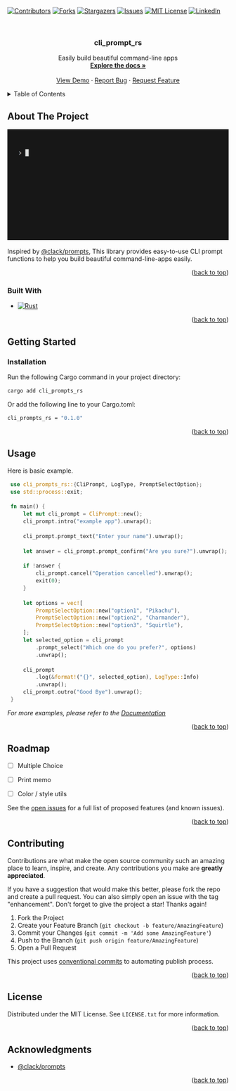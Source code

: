<!-- Improved compatibility of back to top link: See: https://github.com/othneildrew/Best-README-Template/pull/73 -->
<a name="readme-top"></a>
<!--
*** Thanks for checking out the Best-README-Template. If you have a suggestion
*** that would make this better, please fork the repo and create a pull request
*** or simply open an issue with the tag "enhancement".
*** Don't forget to give the project a star!
*** Thanks again! Now go create something AMAZING! :D
-->



<!-- PROJECT SHIELDS -->
<!--
*** I'm using markdown "reference style" links for readability.
*** Reference links are enclosed in brackets [ ] instead of parentheses ( ).
*** See the bottom of this document for the declaration of the reference variables
*** for contributors-url, forks-url, etc. This is an optional, concise syntax you may use.
*** https://www.markdownguide.org/basic-syntax/#reference-style-links
-->
[![Contributors][contributors-shield]][contributors-url]
[![Forks][forks-shield]][forks-url]
[![Stargazers][stars-shield]][stars-url]
[![Issues][issues-shield]][issues-url]
[![MIT License][license-shield]][license-url]
[![LinkedIn][linkedin-shield]][linkedin-url]



<!-- PROJECT LOGO -->
<br />
<div align="center">
  <!-- <a href="https://github.com/probaku1234/cli_prompt_rs">
    <img src="images/logo.png" alt="Logo" width="80" height="80">
  </a> -->

<h3 align="center">cli_prompt_rs</h3>

  <p align="center">
    Easily build beautiful command-line apps
    <br />
    <a href="https://docs.rs/cli_prompts_rs/latest/cli_prompts_rs/"><strong>Explore the docs »</strong></a>
    <br />
    <br />
    <a href="https://github.com/probaku1234/cli_prompt_rs/blob/main/examples/example1.rs">View Demo</a>
    ·
    <a href="https://github.com/probaku1234/cli_prompt_rs/issues">Report Bug</a>
    ·
    <a href="https://github.com/probaku1234/cli_prompt_rs/issues">Request Feature</a>
  </p>
</div>



<!-- TABLE OF CONTENTS -->
<details>
  <summary>Table of Contents</summary>
  <ol>
    <li>
      <a href="#about-the-project">About The Project</a>
      <ul>
        <li><a href="#built-with">Built With</a></li>
      </ul>
    </li>
    <li>
      <a href="#getting-started">Getting Started</a>
      <ul>
        <!-- <li><a href="#prerequisites">Prerequisites</a></li> -->
        <li><a href="#installation">Installation</a></li>
      </ul>
    </li>
    <li><a href="#usage">Usage</a></li>
    <li><a href="#roadmap">Roadmap</a></li>
    <li><a href="#contributing">Contributing</a></li>
    <li><a href="#license">License</a></li>
    <!-- <li><a href="#contact">Contact</a></li> -->
    <li><a href="#acknowledgments">Acknowledgments</a></li>
  </ol>
</details>



<!-- ABOUT THE PROJECT -->
## About The Project

[![Product Name Screen Shot][product-screenshot]](https://github.com/probaku1234/cli_prompt_rs/blob/main/examples/example1.rs)

Inspired by [@clack/prompts](https://github.com/natemoo-re/clack),
This library provides easy-to-use CLI prompt functions to help you build beautiful command-line-apps easily.

<p align="right">(<a href="#readme-top">back to top</a>)</p>



### Built With

<!-- * [![Next][Next.js]][Next-url]
* [![React][React.js]][React-url]
* [![Vue][Vue.js]][Vue-url]
* [![Angular][Angular.io]][Angular-url]
* [![Svelte][Svelte.dev]][Svelte-url]
* [![Laravel][Laravel.com]][Laravel-url]
* [![Bootstrap][Bootstrap.com]][Bootstrap-url]
* [![JQuery][JQuery.com]][JQuery-url] -->
* [![Rust]][Rust-url]

<p align="right">(<a href="#readme-top">back to top</a>)</p>



<!-- GETTING STARTED -->
## Getting Started



<!-- ### Prerequisites

This is an example of how to list things you need to use the software and how to install them.
* npm
  ```sh
  npm install npm@latest -g
  ``` -->

### Installation

Run the following Cargo command in your project directory:
   ```sh
   cargo add cli_prompts_rs
   ```
Or add the following line to your Cargo.toml:
  ```sh
  cli_prompts_rs = "0.1.0"
  ```

<p align="right">(<a href="#readme-top">back to top</a>)</p>



<!-- USAGE EXAMPLES -->
## Usage

Here is basic example.

```rust
 use cli_prompts_rs::{CliPrompt, LogType, PromptSelectOption};
 use std::process::exit;

 fn main() {
     let mut cli_prompt = CliPrompt::new();
     cli_prompt.intro("example app").unwrap();

     cli_prompt.prompt_text("Enter your name").unwrap();

     let answer = cli_prompt.prompt_confirm("Are you sure?").unwrap();

     if !answer {
         cli_prompt.cancel("Operation cancelled").unwrap();
         exit(0);
     }

     let options = vec![
         PromptSelectOption::new("option1", "Pikachu"),
         PromptSelectOption::new("option2", "Charmander"),
         PromptSelectOption::new("option3", "Squirtle"),
     ];
     let selected_option = cli_prompt
         .prompt_select("Which one do you prefer?", options)
         .unwrap();

     cli_prompt
         .log(&format!("{}", selected_option), LogType::Info)
         .unwrap();
     cli_prompt.outro("Good Bye").unwrap();
 }
```

_For more examples, please refer to the [Documentation](https://docs.rs/cli_prompts_rs/latest/cli_prompts_rs/)_

<p align="right">(<a href="#readme-top">back to top</a>)</p>



<!-- ROADMAP -->
## Roadmap

- [ ] Multiple Choice
- [ ] Print memo
- [ ] Color / style utils


See the [open issues](https://github.com/probaku1234/cli_prompt_rs/issues) for a full list of proposed features (and known issues).

<p align="right">(<a href="#readme-top">back to top</a>)</p>



<!-- CONTRIBUTING -->
## Contributing

Contributions are what make the open source community such an amazing place to learn, inspire, and create. Any contributions you make are **greatly appreciated**.

If you have a suggestion that would make this better, please fork the repo and create a pull request. You can also simply open an issue with the tag "enhancement".
Don't forget to give the project a star! Thanks again!

1. Fork the Project
2. Create your Feature Branch (`git checkout -b feature/AmazingFeature`)
3. Commit your Changes (`git commit -m 'Add some AmazingFeature'`)
4. Push to the Branch (`git push origin feature/AmazingFeature`)
5. Open a Pull Request

This project uses [conventional commits](https://www.conventionalcommits.org/en/v1.0.0/) to automating publish process.
<p align="right">(<a href="#readme-top">back to top</a>)</p>



<!-- LICENSE -->
## License

Distributed under the MIT License. See `LICENSE.txt` for more information.

<p align="right">(<a href="#readme-top">back to top</a>)</p>



<!-- CONTACT -->
<!-- ## Contact -->

<!-- Your Name - [@twitter_handle](https://twitter.com/twitter_handle) - fhzotxldj@gmail.com

Project Link: [https://github.com/probaku1234/cli_prompt_rs](https://github.com/probaku1234/cli_prompt_rs)

<p align="right">(<a href="#readme-top">back to top</a>)</p> -->



<!-- ACKNOWLEDGMENTS -->
## Acknowledgments

* [@clack/prompts](https://github.com/natemoo-re/clack)

<p align="right">(<a href="#readme-top">back to top</a>)</p>



<!-- MARKDOWN LINKS & IMAGES -->
<!-- https://www.markdownguide.org/basic-syntax/#reference-style-links -->
[contributors-shield]: https://img.shields.io/github/contributors/probaku1234/cli_prompt_rs.svg?style=for-the-badge
[contributors-url]: https://github.com/probaku1234/cli_prompt_rs/graphs/contributors
[forks-shield]: https://img.shields.io/github/forks/probaku1234/cli_prompt_rs.svg?style=for-the-badge
[forks-url]: https://github.com/probaku1234/cli_prompt_rs/network/members
[stars-shield]: https://img.shields.io/github/stars/probaku1234/cli_prompt_rs.svg?style=for-the-badge
[stars-url]: https://github.com/probaku1234/cli_prompt_rs/stargazers
[issues-shield]: https://img.shields.io/github/issues/probaku1234/cli_prompt_rs.svg?style=for-the-badge
[issues-url]: https://github.com/probaku1234/cli_prompt_rs/issues
[license-shield]: https://img.shields.io/github/license/probaku1234/cli_prompt_rs.svg?style=for-the-badge
[license-url]: https://github.com/probaku1234/cli_prompt_rs/blob/master/LICENSE.txt
[linkedin-shield]: https://img.shields.io/badge/-LinkedIn-black.svg?style=for-the-badge&logo=linkedin&colorB=555
[linkedin-url]: https://linkedin.com/in/linkedin_username
[product-screenshot]: images/demo.gif
[Next.js]: https://img.shields.io/badge/next.js-000000?style=for-the-badge&logo=nextdotjs&logoColor=white
[Next-url]: https://nextjs.org/
[React.js]: https://img.shields.io/badge/React-20232A?style=for-the-badge&logo=react&logoColor=61DAFB
[React-url]: https://reactjs.org/
[Vue.js]: https://img.shields.io/badge/Vue.js-35495E?style=for-the-badge&logo=vuedotjs&logoColor=4FC08D
[Vue-url]: https://vuejs.org/
[Angular.io]: https://img.shields.io/badge/Angular-DD0031?style=for-the-badge&logo=angular&logoColor=white
[Angular-url]: https://angular.io/
[Svelte.dev]: https://img.shields.io/badge/Svelte-4A4A55?style=for-the-badge&logo=svelte&logoColor=FF3E00
[Svelte-url]: https://svelte.dev/
[Laravel.com]: https://img.shields.io/badge/Laravel-FF2D20?style=for-the-badge&logo=laravel&logoColor=white
[Laravel-url]: https://laravel.com
[Bootstrap.com]: https://img.shields.io/badge/Bootstrap-563D7C?style=for-the-badge&logo=bootstrap&logoColor=white
[Bootstrap-url]: https://getbootstrap.com
[JQuery.com]: https://img.shields.io/badge/jQuery-0769AD?style=for-the-badge&logo=jquery&logoColor=white
[JQuery-url]: https://jquery.com 
[Rust]: https://img.shields.io/badge/Rust-4A4A55?style=for-the-badge&logo=Rust&logoColor=black
[Rust-url]: https://www.rust-lang.org/